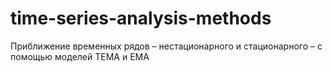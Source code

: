 # time-series-analysis-methods
Приближение временных рядов – нестационарного и стационарного – с помощью моделей TEMA и EMA
